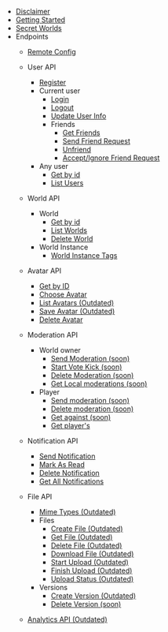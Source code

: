 - [Disclaimer](README.md)
- [Getting Started](GettingStarted.md)
- [Secret Worlds](SecretWorlds.md)
- Endpoints
    - [Remote Config](RemoteConfig.md)
    - User API
        - [Register](UserAPI/Register.md)
        - Current user
            - [Login](UserAPI/Login.md)
            - [Logout](UserAPI/Logout.md)
            - [Update User Info](UserAPI/UpdateInfo.md)
            - Friends
                - [Get Friends](UserAPI/Friends.md)
                - [Send Friend Request](UserAPI/FriendRequest.md)
                - [Unfriend](UserAPI/Unfriend.md)
                - [Accept/Ignore Friend Request](UserAPI/AcceptIgnoreFriend.md)
        - Any user
            - [Get by id](UserAPI/GetByID.md)
            - [List Users](UserAPI/List.md)
    - World API
        - World
            - [Get by id](WorldAPI/GetWorld.md)
            - [List Worlds](WorldAPI/ListWorlds.md)
            - [Delete World](WorldAPI/DeleteWorld.md)
        - World Instance
            - [World Instance Tags](WorldAPI/WorldInstanceTags.md)
    - Avatar API
        - [Get by ID](AvatarAPI/GetByID.md)
        - [Choose Avatar](AvatarAPI/ChooseAvatar.md)
        - [List Avatars (Outdated)](AvatarAPI/ListAvatars.md)
        - [Save Avatar (Outdated)](AvatarAPI/SaveAvatar.md)
        - [Delete Avatar](AvatarAPI/DeleteAvatar.md)
    - Moderation API
        - World owner
            - [Send Moderation (soon)](nothing)
            - [Start Vote Kick (soon)](nothing)
            - [Delete Moderation (soon)](nothing)
            - [Get Local moderations (soon)](nothing)
        - Player
            - [Send moderation (soon)](nothing)
            - [Delete moderation (soon)](nothing)
            - [Get against (soon)](nothing)
            - [Get player's](ModerationAPI/Against.md)
    - Notification API
        - [Send Notification](NotificationAPI/SendNotification.md)
        - [Mark As Read](NotificationAPI/MarkAsSeen.md)
        - [Delete Notification](NotificationAPI/Delete.md)
        - [Get All Notifications](NotificationAPI/GetAll.md)
    - File API
        - [Mime Types (Outdated)](FileAPI/MimeTypes.md)
        - Files
            - [Create File (Outdated)](FileAPI/CreateFile.md)
            - [Get File (Outdated)](FileAPI/GetFile.md)
            - [Delete File (Outdated)](FileAPI/DeleteFile.md)
            - [Download File (Outdated)](FileAPI/DownloadFile.md)
            - [Start Upload (Outdated)](FileAPI/StartUpload.md)
            - [Finish Upload (Outdated)](FileAPI/FinishUpload.md)
            - [Upload Status (Outdated)](FileAPI/UploadStatus.md)
        - Versions
            - [Create Version (Outdated)](FileAPI/CreateNewVersion.md)
            - [Delete Version (soon)](nothing) 
            
    - [Analytics API (Outdated)](Analytics.md)
